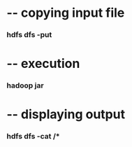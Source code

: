 

# -- copying input file
### hdfs dfs -put <local-location> <hdfs-location>

# -- execution
### hadoop jar <jar-file> <input-path-in-hdfs> <output-path-in-hdfs>
	
# -- displaying output
### hdfs dfs -cat <output-path-in-hdfs>/*

